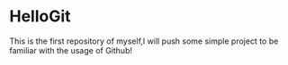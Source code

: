 # HelloGit
This is the first repository of myself,I will push some simple project to be familiar with the usage of Github!
